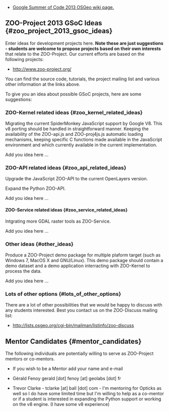 -   [Google Summer of Code 2013 OSGeo wiki
    page.](http://wiki.osgeo.org/wiki/Google_Summer_of_Code_2013)

## ZOO-Project 2013 GSoC Ideas {#zoo_project_2013_gsoc_ideas}

Enter ideas for development projects here. **Note these are just
suggestions - students are welcome to propose projects based on their
own interests** that relate to the ZOO-Project. Our current efforts are
based on the following projects:

-   <http://www.zoo-project.org/>

You can find the source code, tutorials, the project mailing list and
various other information at the links above.

To give you an idea about possible GSoC projects, here are some
suggestions:

### ZOO-Kernel related ideas {#zoo_kernel_related_ideas}

Migrating the current SpiderMonkey JavaScript support by Google V8. This
v8 porting should be handled in straightforward manner. Keeping the
availability of the ZOO-api.js and ZOO-proj4js.js automatic loading
mechanisms, keeping specific C functions made available in the
JavaScript environment and which currently available in the current
implementation.

Add you idea here \...

### ZOO-API related ideas {#zoo_api_related_ideas}

Upgrade the JavaScript ZOO-API to the current OpenLayers version.

Expand the Python ZOO-API.

Add you idea here \...

#### ZOO-Service related ideas {#zoo_service_related_ideas}

Intgrating more GDAL raster tools as ZOO-Service.

Add you idea here \...

### Other ideas {#other_ideas}

Produce a ZOO-Project demo package for multiple plaform target (such as
Windows 7, MacOS X and GNU/Linux). This demo package should contain a
demo dataset and a demo application interracting with ZOO-Kernel to
process the data.

Add you idea here \...

### Lots of other options {#lots_of_other_options}

There are a lot of other possibilities that we would be happy to discuss
with any students interested. Best you contact us on the ZOO-Discuss
mailing list:

-   <http://lists.osgeo.org/cgi-bin/mailman/listinfo/zoo-discuss>

## Mentor Candidates {#mentor_candidates}

The following individuals are potentially willing to serve as
ZOO-Project mentors or co-mentors.

-   If you wish to be a Mentor add your name and e-mail

-   Gérald Fenoy gerald \[dot\] fenoy \[at\] geolabs \[dot\] fr
-   Trevor Clarke - tclarke \[at\] ball \[dot\] com - I\'m mentoring for
    Opticks as well so I do have some limited time but I\'m willing to
    help as a co-mentor or if a student is interested in expanding the
    Python support or working on the v8 engine. (I have some v8
    experience)

